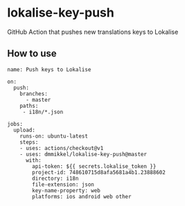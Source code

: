 # lokalise-key-push
GitHub Action that pushes new translations keys to Lokalise

## How to use
```
name: Push keys to Lokalise

on:
  push:
    branches:
      - master
    paths:
     - i18n/*.json

jobs:
  upload:
    runs-on: ubuntu-latest
    steps:
    - uses: actions/checkout@v1
    - uses: dmmikkel/lokalise-key-push@master
      with:
        api-token: ${{ secrets.lokalise_token }}
        project-id: 748610715d8afa5681a4b1.23888602
        directory: i18n
        file-extension: json
        key-name-property: web
        platforms: ios android web other
```
